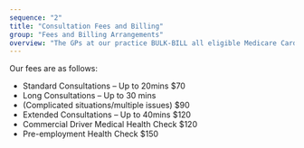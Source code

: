```yaml
---
sequence: "2"
title: "Consultation Fees and Billing"
group: "Fees and Billing Arrangements"
overview: "The GPs at our practice BULK-BILL all eligible Medicare Card Holders and Veterans. For patients without a Medicare card or for those items not covered by Medicare, fees are payable at the time of consultation. We accept Hicaps, EFTPOS and Credit Card. if you have any difficulty in paying our fees, please discuss it with us."
---
```


Our fees are as follows: 

- Standard Consultations – Up to 20mins	$70
- Long Consultations – Up to 30 mins
- (Complicated situations/multiple issues)	$90
- Extended Consultations – Up to 40mins	$120
- Commercial Driver Medical Health Check	$120
- Pre-employment Health Check	$150